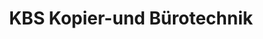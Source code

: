 ---
title: "KBS Kopier-und Bürotechnik"
url: /trochtelfingen/kbs-kopier-und-buerotechnik/
shop: Kopieren
---